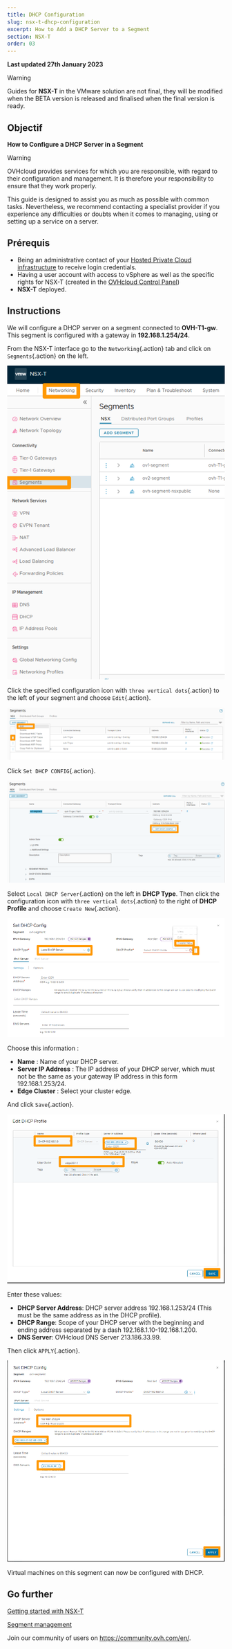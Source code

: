 ```yaml
---
title: DHCP Configuration
slug: nsx-t-dhcp-configuration
excerpt: How to Add a DHCP Server to a Segment
section: NSX-T
order: 03
---
```


**Last updated 27th January 2023**

> [!warning]
> Guides for **NSX-T** in the VMware solution are not final, they will be modified when the BETA version is released and finalised when the final version is ready.
>


## Objectif

**How to Configure a DHCP Server in a Segment**

> [!warning]
> OVHcloud provides services for which you are responsible, with regard to their configuration and management. It is therefore your responsibility to ensure that they work properly.
>
> This guide is designed to assist you as much as possible with common tasks. Nevertheless, we recommend contacting a specialist provider if you experience any difficulties or doubts when it comes to managing, using or setting up a service on a server.
>

## Prérequis

- Being an administrative contact of your [Hosted Private Cloud infrastructure](https://www.ovhcloud.com/en/enterprise/products/hosted-private-cloud/) to receive login credentials.
- Having a user account with access to vSphere as well as the specific rights for NSX-T (created in the [OVHcloud Control Panel](https://ca.ovh.com/auth/?action=gotomanager&from=https://www.ovh.com/world/&ovhSubsidiary=we))
- **NSX-T** deployed.

## Instructions

We will configure a DHCP server on a segment connected to **OVH-T1-gw**. This segment is configured with a gateway in **192.168.1.254/24**.

From the NSX-T interface go to the `Networking`{.action} tab and click on `Segments`{.action} on the left.

![01 add DHCP ON Segment 01](images/01-add-dhcp-on-segment01.png)

Click the specified configuration icon with `three vertical dots`{.action} to the left of your segment and choose `Edit`{.action}.

![01 add DHCP ON Segment 02](images/01-add-dhcp-on-segment02.png)

Click `Set DHCP CONFIG`{.action}.

![01 add DHCP ON Segment 03](images/01-add-dhcp-on-segment03.png)

Select `Local DHCP Server`{.action} on the left in **DHCP Type**. Then click the configuration icon with `three vertical dots`{.action} to the right of **DHCP Profile** and choose `Create New`{.action}.

![01 add DHCP ON Segment 04](images/01-add-dhcp-on-segment04.png)

Choose this information :

* **Name** : Name of your DHCP server.
* **Server IP Address** : The IP address of your DHCP server, which must not be the same as your gateway IP address in this form 192.168.1.253/24.
* **Edge Cluster** : Select your cluster edge.

And click `Save`{.action}.

![01 add DHCP ON Segment 05](images/01-add-dhcp-on-segment05.png)

Enter these values:

* **DHCP Server Address**: DHCP server address 192.168.1.253/24 (This must be the same address as in the DHCP profile).
* **DHCP Range**: Scope of your DHCP server with the beginning and ending address separated by a dash 192.168.1.10-192.168.1.200.
* **DNS Server**: OVHcloud DNS Server 213.186.33.99.

Then click `APPLY`{.action}.

![01 add DHCP ON Segment 06](images/01-add-dhcp-on-segment06.png)

Virtual machines on this segment can now be configured with DHCP.

## Go further <a name="gofurther"></a>

[Getting started with NSX-T](https://docs.ovh.com/us/en/private-cloud/nsx-t-first-steps/)

[Segment management](https://docs.ovh.com/us/en/nsx-t-segment-management/)

Join our community of users on <https://community.ovh.com/en/>.


